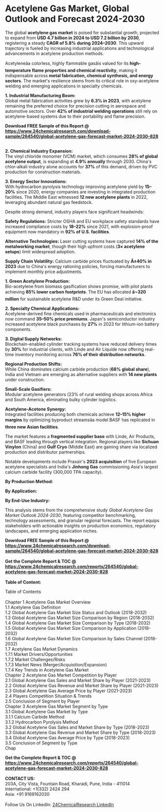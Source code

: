 <h1>Acetylene Gas Market, Global Outlook and Forecast 2024-2030</h1><p>The global <strong>acetylene gas market</strong> is poised for substantial growth, projected to expand from <strong>USD 4.7 billion in 2024 to USD 7.2 billion by 2030</strong>, registering a steady <strong>CAGR of 5.8% during 2024–2030</strong>. This upward trajectory is fueled by increasing industrial applications and technological advancements in acetylene production methods.</p><p>Acetyleneâa colorless, highly flammable gasâis valued for its <strong>high-temperature flame properties and chemical reactivity</strong>, making it indispensable across <strong>metal fabrication, chemical synthesis, and energy sectors</strong>. The market's resilience stems from its critical role in oxy-acetylene welding and emerging applications in specialty chemicals.</p><p><strong>1. Industrial Manufacturing Boom:</strong><br>  
Global metal fabrication activities grew by <strong>6.3% in 2023</strong>, with acetylene remaining the preferred choice for precision cutting in aerospace and automotive sectors. Over <strong>42% of industrial welding operations</strong> still rely on acetylene-based systems due to their portability and flame precision.</p><div><b>Download FREE Sample of this Report @ 
            <a href="https://www.24chemicalresearch.com/download-sample/264540/global-acetylene-gas-forecast-market-2024-2030-828">
            https://www.24chemicalresearch.com/download-sample/264540/global-acetylene-gas-forecast-market-2024-2030-828</a></b></div><br><p><strong>2. Chemical Industry Expansion:</strong><br>
The vinyl chloride monomer (VCM) market, which consumes <strong>28% of global acetylene output</strong>, is expanding at <strong>4.9% annually</strong> through 2030. China's chlor-alkali industry alone accounts for <strong>37%</strong> of this demand, driven by PVC production for construction materials.</p><p><strong>3. Energy Sector Innovations:</strong><br>
With hydrocarbon pyrolysis technology improving acetylene yield by <strong>15–20%</strong> since 2020, energy companies are investing in integrated production facilities. The Middle East witnessed <strong>12 new acetylene plants</strong> in 2022, leveraging abundant natural gas feedstock.</p><p>Despite strong demand, industry players face significant headwinds:</p><p><strong>Safety Regulations:</strong> Stricter OSHA and EU workplace safety standards have increased compliance costs by <strong>18–22%</strong> since 2021, with explosion-proof equipment now mandatory in <strong>92% of U.S. facilities</strong>.</p><p><strong>Alternative Technologies:</strong> Laser cutting systems have captured <strong>14% of the metalworking market</strong>, though their high upfront costs (<strong>3× acetylene setups</strong>) limit widespread adoption.</p><p><strong>Supply Chain Volatility:</strong> Calcium carbide prices fluctuated by <strong>Â±40% in 2023</strong> due to China's energy rationing policies, forcing manufacturers to implement monthly price adjustments.</p><p><strong>1. Green Acetylene Production:</strong><br>
Bio-acetylene from biomass gasification shows promise, with pilot plants achieving <strong>85% lower carbon footprints</strong>. The EU has allocated <strong>â¬320 million</strong> for sustainable acetylene R&amp;D under its Green Deal initiative.</p><p><strong>2. Specialty Chemical Applications:</strong><br>
Acetylene-derived fine chemicals used in pharmaceuticals and electronics now command <strong>35–50% price premiums</strong>. Japan's semiconductor industry increased acetylene black purchases by <strong>27%</strong> in 2023 for lithium-ion battery components.</p><p><strong>3. Digital Supply Networks:</strong><br>
Blockchain-enabled cylinder tracking systems have reduced delivery times by <strong>30%</strong> for industrial clients, with Linde and Air Liquide now offering real-time inventory monitoring across <strong>76% of their distribution networks</strong>.</p><p><strong>Regional Production Shifts:</strong><br>
	While China dominates calcium carbide production (<strong>68% global share</strong>), India and Vietnam are emerging as alternative suppliers with <strong>14 new plants</strong> under construction.</p><p><strong>Small-Scale Gasifiers:</strong><br>
	Modular acetylene generators (23% of rural welding shops across Africa and South America, eliminating bulky cylinder logistics.</p><p><strong>Acetylene-Acetone Synergy:</strong><br>
	Integrated facilities producing both chemicals achieve <strong>12–15% higher margins</strong> by optimizing byproduct streamsâa model BASF has replicated in <strong>three new Asian facilities</strong>.</p><p>The market features a <strong>fragmented supplier base</strong> with Linde, Air Products, and BASF leading through vertical integration. Regional players like <strong>Sichuan Vinylon</strong> (China) and <strong>Gulf Cryo</strong> (Middle East) are gaining share via localized production and distributor partnerships.</p><p>Notable developments include Praxair's <strong>2023 acquisition</strong> of five European acetylene specialists and India's <strong>Jinhong Gas</strong> commissioning Asia's largest calcium carbide facility (300,000 TPA capacity).</p><p><strong>By Production Method:</strong></p><p><strong>By Application:</strong></p><p><strong>By End-Use Industry:</strong></p><p>This analysis stems from the comprehensive study <em>Global Acetylene Gas Market Outlook 2024-2030</em>, featuring competitor benchmarking, technology assessments, and granular regional forecasts. The report equips stakeholders with actionable insights on production economics, regulatory landscapes, and emerging application niches.</p><div><b>Download FREE Sample of this Report @ 
            <a href="https://www.24chemicalresearch.com/download-sample/264540/global-acetylene-gas-forecast-market-2024-2030-828">
            https://www.24chemicalresearch.com/download-sample/264540/global-acetylene-gas-forecast-market-2024-2030-828</a></b></div><br><div><b>Get the Complete Report & TOC @ 
            <a href="https://www.24chemicalresearch.com/reports/264540/global-acetylene-gas-forecast-market-2024-2030-828">
            https://www.24chemicalresearch.com/reports/264540/global-acetylene-gas-forecast-market-2024-2030-828</a></b></div><br>
            <b>Table of Content:</b><p>Table of Contents<br />
<br />
Chapter 1 Acetylene Gas Market Overview<br />
    1.1 Acetylene Gas Definition<br />
    1.2 Global Acetylene Gas Market Size Status and Outlook (2018-2032)<br />
    1.3 Global Acetylene Gas Market Size Comparison by Region (2018-2032)<br />
    1.4 Global Acetylene Gas Market Size Comparison by Type (2018-2032)<br />
    1.5 Global Acetylene Gas Market Size Comparison by Application (2018-2032)<br />
    1.6 Global Acetylene Gas Market Size Comparison by Sales Channel (2018-2032)<br />
    1.7 Acetylene Gas Market Dynamics<br />
        1.7.1 Market Drivers/Opportunities<br />
        1.7.2 Market Challenges/Risks<br />
        1.7.3 Market News (Merger/Acquisition/Expansion)<br />
        1.7.4 Key Trends in Acetylene Gas Market<br />
Chapter 2 Acetylene Gas Market Competition by Player<br />
    2.1 Global Acetylene Gas Sales and Market Share by Player (2021-2023)<br />
    2.2 Global Acetylene Gas Revenue and Market Share by Player (2021-2023)<br />
    2.3 Global Acetylene Gas Average Price by Player (2021-2023)<br />
    2.4 Players Competition Situation & Trends<br />
    2.5 Conclusion of Segment by Player<br />
Chapter 3 Acetylene Gas Market Segment by Type<br />
    3.1 Global Acetylene Gas Market by Type<br />
        3.1.1 Calcium Carbide Method<br />
        3.1.2 Hydrocarbon Pyrolysis Method<br />
    3.2 Global Acetylene Gas Sales and Market Share by Type (2018-2023)<br />
    3.3 Global Acetylene Gas Revenue and Market Share by Type (2018-2023)<br />
    3.4 Global Acetylene Gas Average Price by Type (2018-2023)<br />
    3.5 Conclusion of Segment by Type<br />
Chap</p><div><b>Get the Complete Report & TOC @ 
            <a href="https://www.24chemicalresearch.com/reports/264540/global-acetylene-gas-forecast-market-2024-2030-828">
            https://www.24chemicalresearch.com/reports/264540/global-acetylene-gas-forecast-market-2024-2030-828</a></b></div><br><b>CONTACT US:</b><br>
            203A, City Vista, Fountain Road, Kharadi, Pune, India - 411014<br>
            International: +1(332) 2424 294<br>
            Asia: +91 9169162030 <br><br>
            Follow Us On LinkedIn: <a href="https://www.linkedin.com/company/24chemicalresearch/">24ChemicalResearch LinkedIn</a>